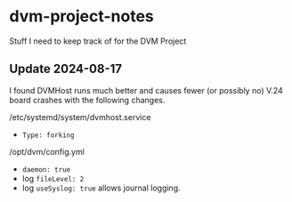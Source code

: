 # dvm-project-notes
Stuff I need to keep track of for the DVM Project

## Update 2024-08-17
I found DVMHost runs much better and causes fewer (or possibly no) V.24 board crashes with the following changes.

/etc/systemd/system/dvmhost.service
 * `Type: forking`

/opt/dvm/config.yml
 * `daemon: true`
 * log `fileLevel: 2`
 * log `useSyslog: true` allows journal logging.
